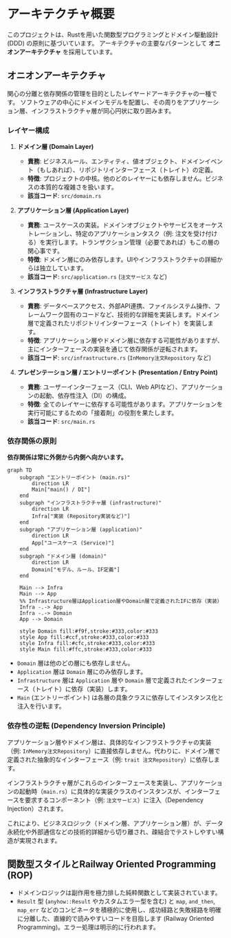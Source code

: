 # アーキテクチャ概要

このプロジェクトは、Rustを用いた関数型プログラミングとドメイン駆動設計 (DDD) の原則に基づいています。
アーキテクチャの主要なパターンとして **オニオンアーキテクチャ** を採用しています。

## オニオンアーキテクチャ

関心の分離と依存関係の管理を目的としたレイヤードアーキテクチャの一種です。
ソフトウェアの中心にドメインモデルを配置し、その周りをアプリケーション層、インフラストラクチャ層が同心円状に取り囲みます。

### レイヤー構成

1.  **ドメイン層 (Domain Layer)**
    *   **責務**: ビジネスルール、エンティティ、値オブジェクト、ドメインイベント（もしあれば）、リポジトリインターフェース（トレイト）の定義。
    *   **特徴**: プロジェクトの中核。他のどのレイヤーにも依存しません。ビジネスの本質的な複雑さを扱います。
    *   **該当コード**: `src/domain.rs`

2.  **アプリケーション層 (Application Layer)**
    *   **責務**: ユースケースの実装。ドメインオブジェクトやサービスをオーケストレーションし、特定のアプリケーションタスク（例: 注文を受け付ける）を実行します。トランザクション管理（必要であれば）もこの層の関心事です。
    *   **特徴**: ドメイン層にのみ依存します。UIやインフラストラクチャの詳細からは独立しています。
    *   **該当コード**: `src/application.rs` (`注文サービス` など)

3.  **インフラストラクチャ層 (Infrastructure Layer)**
    *   **責務**: データベースアクセス、外部API連携、ファイルシステム操作、フレームワーク固有のコードなど、技術的な詳細を実装します。ドメイン層で定義されたリポジトリインターフェース（トレイト）を実装します。
    *   **特徴**: アプリケーション層やドメイン層に依存する可能性がありますが、主にインターフェースの実装を通じて依存関係が逆転されます。
    *   **該当コード**: `src/infrastructure.rs` (`InMemory注文Repository` など)

4.  **プレゼンテーション層 / エントリーポイント (Presentation / Entry Point)**
    *   **責務**: ユーザーインターフェース（CLI、Web APIなど）、アプリケーションの起動、依存性注入（DI）の構成。
    *   **特徴**: 全てのレイヤーに依存する可能性があります。アプリケーションを実行可能にするための「接着剤」の役割を果たします。
    *   **該当コード**: `src/main.rs`

### 依存関係の原則

**依存関係は常に外側から内側へ向かいます。**

```mermaid
graph TD
    subgraph "エントリーポイント (main.rs)"
        direction LR
        Main["main() / DI"]
    end
    subgraph "インフラストラクチャ層 (infrastructure)"
        direction LR
        Infra["実装 (Repository実装など)"]
    end
    subgraph "アプリケーション層 (application)"
        direction LR
        App["ユースケース (Service)"]
    end
    subgraph "ドメイン層 (domain)"
        direction LR
        Domain["モデル、ルール、IF定義"]
    end

    Main --> Infra
    Main --> App
    %% Infrastructure層はApplication層やDomain層で定義されたIFに依存（実装）
    Infra -.-> App
    Infra -.-> Domain
    App --> Domain

    style Domain fill:#f9f,stroke:#333,color:#333
    style App fill:#ccf,stroke:#333,color:#333
    style Infra fill:#cfc,stroke:#333,color:#333
    style Main fill:#ffc,stroke:#333,color:#333
```

*   `Domain` 層は他のどの層にも依存しません。
*   `Application` 層は `Domain` 層にのみ依存します。
*   `Infrastructure` 層は `Application` 層や `Domain` 層で定義されたインターフェース（トレイト）に依存（実装）します。
*   `Main` (エントリーポイント) は各層の具象クラスに依存してインスタンス化と注入を行います。

### 依存性の逆転 (Dependency Inversion Principle)

アプリケーション層やドメイン層は、具体的なインフラストラクチャの実装（例: `InMemory注文Repository`）に直接依存しません。代わりに、ドメイン層で定義された抽象的なインターフェース（例: `trait 注文Repository`）に依存します。

インフラストラクチャ層がこれらのインターフェースを実装し、アプリケーションの起動時（`main.rs`）に具体的な実装クラスのインスタンスが、インターフェースを要求するコンポーネント（例: `注文サービス`）に注入（Dependency Injection）されます。

これにより、ビジネスロジック（ドメイン層、アプリケーション層）が、データ永続化や外部通信などの技術的詳細から切り離され、疎結合でテストしやすい構造が実現されます。

## 関数型スタイルとRailway Oriented Programming (ROP)

- ドメインロジックは副作用を極力排した純粋関数として実装されています。
- `Result` 型 (`anyhow::Result` やカスタムエラー型を含む) と `map`, `and_then`, `map_err` などのコンビネータを積極的に使用し、成功経路と失敗経路を明確に分離した、直線的で読みやすいコードを目指します (Railway Oriented Programming)。エラー処理は明示的に行われます。

